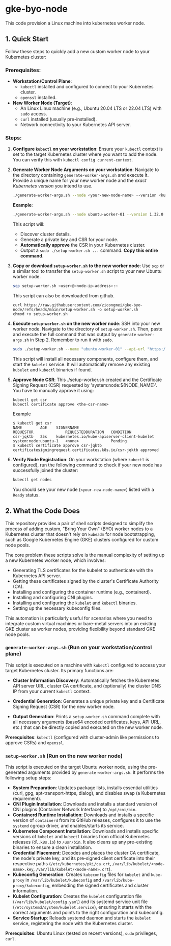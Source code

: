 # gke-byo-node

This code provision a Linux machine into kubernetes worker node.

## 1. Quick Start

Follow these steps to quickly add a new custom worker node to your Kubernetes cluster:

### Prerequisites:

*   **Workstation/Control Plane**:
    *   `kubectl` installed and configured to connect to your Kubernetes cluster.
    *   `openssl` installed.
*   **New Worker Node (Target)**:
    *   An Linux Linux machine (e.g., Ubuntu 20.04 LTS or 22.04 LTS) with `sudo` access.
    *   `curl` installed (usually pre-installed).
    *   Network connectivity to your Kubernetes API server.

### Steps:

1.  **Configure `kubectl` on your workstation**:
    Ensure your `kubectl` context is set to the target Kubernetes cluster where you want to add the node. You can verify this with `kubectl config current-context`.

2.  **Generate Worker Node Arguments on your workstation**:
    Navigate to the directory containing `generate-worker-args.sh` and execute it. Provide a unique name for your new worker node and the *exact Kubernetes version* you intend to use.
    ```bash
    ./generate-worker-args.sh --node <your-new-node-name> --version <kubernetes-version>
    ```
    **Example**:
    ```bash
    ./generate-worker-args.sh --node ubuntu-worker-01 --version 1.32.0
    ```
    This script will:
    *   Discover cluster details.
    *   Generate a private key and CSR for your node.
    *   **Automatically approve** the CSR in your Kubernetes cluster.
    *   Output a `sudo ./setup-worker.sh ...` command. **Copy this entire command.**

3.  **Copy or download `setup-worker.sh` to the new worker node**:
    Use `scp` or a similar tool to transfer the `setup-worker.sh` script to your new Ubuntu worker node.
    ```bash
    scp setup-worker.sh <user>@<node-ip-address>:~
    ```

    This script can also be downloaded from github.
    ```
    curl https://raw.githubusercontent.com/zicongmei/gke-byo-node/refs/heads/main/setup-worker.sh -o setup-worker.sh
    chmod +x setup-worker.sh
    ```

4.  **Execute `setup-worker.sh` on the new worker node**:
    SSH into your new worker node. Navigate to the directory of `setup-worker.sh`.
    Then, paste and execute the full command that was output by `generate-worker-args.sh` in Step 2. Remember to run it with `sudo`.
    ```bash
    sudo ./setup-worker.sh --name "ubuntu-worker-01" --api-url "https://34.123.45.67" --ca-cert-base64 "..." --node-private-key-base64 "..." --node-client-cert-base64 "..." --cluster-dns-ip "10.96.0.10" --version "1.32.0"
    ```
    This script will install all necessary components, configure them, and start the `kubelet` service. It will automatically remove any existing `kubelet` and `kubectl` binaries if found.

5.  **Approve Node CSR**:
    This ./setup-worker.sh  created and the Certificate Signing Request (CSR)
    requested by 'system:node:${NODE_NAME}'. You have to manually approve it using:
    ```
    kubectl get csr
    kubectl certificate approve <the-csr-name>
    ```

    Example 
    ```
    $ kubectl get csr
    NAME        AGE    SIGNERNAME                                    REQUESTOR              REQUESTEDDURATION   CONDITION
    csr-jqktb   25s    kubernetes.io/kube-apiserver-client-kubelet   system:node:ubuntu-1   <none>              Pending
    $ kubectl certificate approve csr-jqktb
    certificatesigningrequest.certificates.k8s.io/csr-jqktb approved
    ```


6.  **Verify Node Registration**:
    On your workstation (where `kubectl` is configured), run the following command to check if your new node has successfully joined the cluster:
    ```bash
    kubectl get nodes
    ```
    You should see your new node (`<your-new-node-name>`) listed with a `Ready` status.

## 2. What the Code Does

This repository provides a pair of shell scripts designed to simplify the process of adding custom, "Bring Your Own" (BYO) worker nodes to a Kubernetes cluster that doesn't rely on `kubeadm` for node bootstrapping, such as Google Kubernetes Engine (GKE) clusters configured for custom node pools.

The core problem these scripts solve is the manual complexity of setting up a new Kubernetes worker node, which involves:
*   Generating TLS certificates for the kubelet to authenticate with the Kubernetes API server.
*   Getting these certificates signed by the cluster's Certificate Authority (CA).
*   Installing and configuring the container runtime (e.g., containerd).
*   Installing and configuring CNI plugins.
*   Installing and configuring the `kubelet` and `kubectl` binaries.
*   Setting up the necessary kubeconfig files.

This automation is particularly useful for scenarios where you need to integrate custom virtual machines or bare-metal servers into an existing GKE cluster as worker nodes, providing flexibility beyond standard GKE node pools.

### `generate-worker-args.sh` (Run on your workstation/control plane)

This script is executed on a machine with `kubectl` configured to access your target Kubernetes cluster. Its primary functions are:
*   **Cluster Information Discovery**: Automatically fetches the Kubernetes API server URL, cluster CA certificate, and (optionally) the cluster DNS IP from your current `kubectl` context.
*   **Credential Generation**: Generates a unique private key and a Certificate Signing Request (CSR) for the new worker node.

*   **Output Generation**: Prints a `setup-worker.sh` command complete with all necessary arguments (base64 encoded certificates, keys, API URL, etc.) that can be directly copied and executed on the new worker node.

**Prerequisites**: `kubectl` (configured with cluster-admin like permissions to approve CSRs) and `openssl`.

### `setup-worker.sh` (Run on the new worker node)

This script is executed on the target Ubuntu worker node, using the pre-generated arguments provided by `generate-worker-args.sh`. It performs the following setup steps:
*   **System Preparation**: Updates package lists, installs essential utilities (curl, gpg, apt-transport-https, dialog), and disables swap (a Kubernetes requirement).
*   **CNI Plugin Installation**: Downloads and installs a standard version of CNI plugins (Container Network Interface) to `/opt/cni/bin`.
*   **Containerd Runtime Installation**: Downloads and installs a specific version of `containerd` from its GitHub releases, configures it to use the `systemd` cgroup driver, and enables/starts its service.
*   **Kubernetes Component Installation**: Downloads and installs specific versions of `kubelet` and `kubectl` binaries from official Kubernetes releases (`dl.k8s.io`) to `/usr/bin`. It also cleans up any pre-existing binaries to ensure a clean installation.
*   **Credential Placement**: Decodes and places the cluster CA certificate, the node's private key, and its pre-signed client certificate into their respective paths (`/etc/kubernetes/pki/ca.crt`, `/var/lib/kubelet/<node-name>.key`, `/var/lib/kubelet/<node-name>.crt`).
*   **Kubeconfig Generation**: Creates `kubeconfig` files for `kubelet` and `kube-proxy` in `/var/lib/kubelet/kubeconfig` and `/var/lib/kube-proxy/kubeconfig`, embedding the signed certificates and cluster information.
*   **Kubelet Configuration**: Creates the `kubelet` configuration file (`/var/lib/kubelet/config.yaml`) and its systemd service unit file (`/etc/systemd/system/kubelet.service`), ensuring it starts with the correct arguments and points to the right configuration and kubeconfig.
*   **Service Startup**: Reloads systemd daemon and starts the `kubelet` service, registering the node with the Kubernetes cluster.

**Prerequisites**: Ubuntu Linux (tested on recent versions), `sudo` privileges, `curl`.
